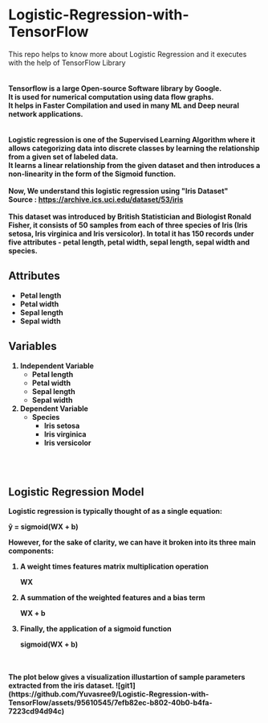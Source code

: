 # Logistic-Regression-with-TensorFlow
This repo helps to know more about Logistic Regression and it executes with the help of TensorFlow Library <br><br><br>
<b>Tensorflow<b> is a large Open-source Software library by Google.
<br>It is used for numerical computation using data flow graphs.
<br>It helps in Faster Compilation and used in many ML and Deep neural network applications.
<br><br><br>
<b>Logistic regression<b> is one of the Supervised Learning Algorithm where it allows categorizing data into discrete classes by learning the relationship from a given set of labeled data.<br> It learns a linear relationship from the given dataset and then introduces a non-linearity in the form of the Sigmoid function. 
<br><br>
Now, We understand this logistic regression using "Iris Dataset"
<br> <b>Source<b> : https://archive.ics.uci.edu/dataset/53/iris
<br><br>
This dataset was introduced by British Statistician and Biologist Ronald Fisher, it consists of 50 samples from each of three species of Iris (Iris setosa, Iris virginica and Iris versicolor). In total it has 150 records under five attributes - petal length, petal width, sepal length, sepal width and species.
<!DOCTYPE html>
<html>

<body>
    <h2>Attributes</h2>
    <ul>
        <li>Petal length</li>
        <li>Petal width</li>
        <li>Sepal length</li>
        <li>Sepal width</li>
    </ul>
    <h2>Variables</h2>
    <ol>
        <li>Independent Variable
            <ul>
                <li>Petal length</li>
                <li>Petal width</li>
                <li>Sepal length</li>
                <li>Sepal width</li>
            </ul>
        </li>
        <li>Dependent Variable
            <ul>
                <li>Species
                    <ul>
                        <li>Iris setosa</li>
                        <li>Iris virginica</li>
                        <li>Iris versicolor</li>
                    </ul>
                </li>
            </ul>
        </li>
    </ol>
</body>
</html>

<br><br>
<!DOCTYPE html>
<html>

<body>
    <h2>Logistic Regression Model</h2>
    <p>Logistic regression is typically thought of as a single equation:</p>
    <p><strong>ŷ = sigmoid(WX + b)</strong></p>
    <p>However, for the sake of clarity, we can have it broken into its three main components:</p>
    <ol>
        <li>A weight times features matrix multiplication operation
            <p><strong>WX</strong></p>
        </li>
        <li>A summation of the weighted features and a bias term
            <p><strong>WX + b</strong></p>
        </li>
        <li>Finally, the application of a sigmoid function
            <p><strong>sigmoid(WX + b)</strong></p>
        </li>
    </ol>

</body>
</html>
<br><br>
The plot below gives a visualization illustartion of sample parameters extracted from the iris dataset. 
![git1](https://github.com/Yuvasree9/Logistic-Regression-with-TensorFlow/assets/95610545/7efb82ec-b802-40b0-b4fa-7223cd94d94c)


